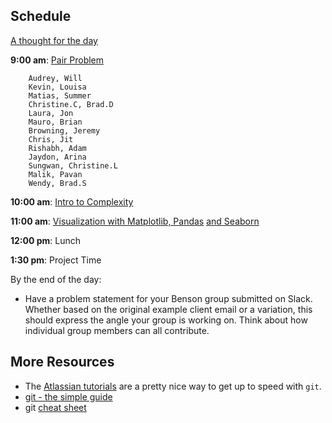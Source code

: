 ## Schedule

[A thought for the day](https://twitter.com/sanityinc/status/581079954307305472)

**9:00 am**: [Pair Problem](pair_alphabets.md)

		Audrey, Will
		Kevin, Louisa
		Matias, Summer
		Christine.C, Brad.D
		Laura, Jon
		Mauro, Brian
		Browning, Jeremy
		Chris, Jit
		Rishabh, Adam
		Jaydon, Arina
		Sungwan, Christine.L
		Malik, Pavan
		Wendy, Brad.S

**10:00 am**: [Intro to Complexity](Introduction_to_complexity.ipynb)
              
**11:00 am**: [Visualization with Matplotlib, Pandas](intro-to-matplotlib.ipynb)
              [and Seaborn](intro-to-seaborn.ipynb)     

**12:00 pm**: Lunch

**1:30 pm**:  Project Time


By the end of the day:

 * Have a problem statement for your Benson group submitted on Slack. Whether based on the original example client email or a variation, this should express the angle your group is working on. Think about how individual group members can all contribute.
 
## More Resources
 * The [Atlassian tutorials](https://www.atlassian.com/git/tutorials) are a pretty nice way to get up to speed with `git`.
 * [git - the simple guide](http://rogerdudler.github.io/git-guide/)
 * git [cheat sheet](https://training.github.com/kit/downloads/github-git-cheat-sheet.pdf)



